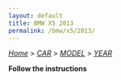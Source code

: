 ```yaml
---
layout: default
title: BMW X5 2013
permalink: /bmw/x5/2013/
---
```

[*Home*](/) > [*CAR*](/car/) > [*MODEL*](/car/model/) > [*YEAR*](/car/model/year/)

**Follow the instructions**